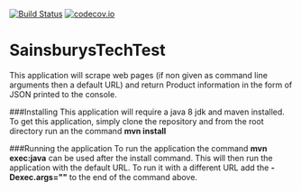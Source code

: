 [![Build Status](https://travis-ci.com/tfroggatt/SainsburysTechTest.svg?branch=master)](https://travis-ci.com/tfroggatt/SainsburysTechTest)
[![codecov.io](https://codecov.io/gh/tfroggatt/SainsburysTechTest/branch/master/graphs/badge.svg)](https://codecov.io/gh/tfroggatt/SainsburysTechTest)

# SainsburysTechTest
This application will scrape web pages (if non given as command line arguments then a default URL) and return Product information in the form of JSON printed to the console.

###Installing
This application will require a java 8 jdk and maven installed.
To get this application, simply clone the repository and from the root directory run an the command **mvn install**

###Running the application
To run the application the command **mvn exec:java** can be used after the install command. This will then run the application with the default URL.
To run it with a different URL add the **-Dexec.args="<space seperated list>"** to the end of the command above.
